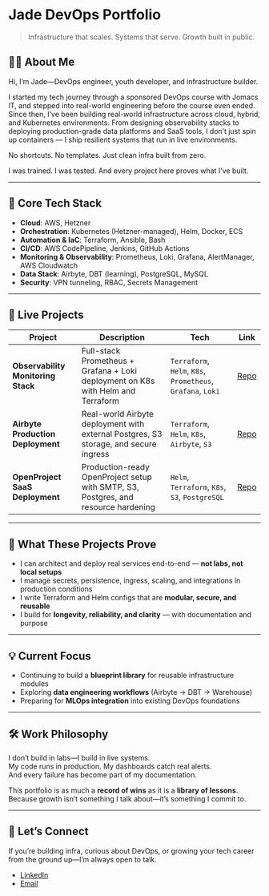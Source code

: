 # Jade DevOps Portfolio

> Infrastructure that scales. Systems that serve. Growth built in public.

## 👋🏾 About Me

Hi, I’m Jade—DevOps engineer, youth developer, and infrastructure builder.

I started my tech journey through a sponsored DevOps course with Jomacs IT, and stepped into real-world engineering before the course even ended. Since then, I’ve been building real-world infrastructure across cloud, hybrid, and Kubernetes environments. From designing observability stacks to deploying production-grade data platforms and SaaS tools, I don’t just spin up containers — I ship resilient systems that run in live environments.

No shortcuts. No templates. Just clean infra built from zero.

I was trained. I was tested. And every project here proves what I’ve built.

---

## 🔧 Core Tech Stack

- **Cloud**: AWS, Hetzner
- **Orchestration**: Kubernetes (Hetzner-managed), Helm, Docker, ECS
- **Automation & IaC**: Terraform, Ansible, Bash
- **CI/CD**: AWS CodePipeline, Jenkins, GitHub Actions
- **Monitoring & Observability**: Prometheus, Loki, Grafana, AlertManager, AWS Cloudwatch
- **Data Stack**: Airbyte, DBT (learning), PostgreSQL, MySQL
- **Security**: VPN tunneling, RBAC, Secrets Management

---

## 🚀 Live Projects

| Project                            | Description                                                                          | Tech                                                        | Link                                                                |
| ---------------------------------- | ------------------------------------------------------------------------------------ | ----------------------------------------------------------- | ------------------------------------------------------------------- |
| **Observability Monitoring Stack** | Full-stack Prometheus + Grafana + Loki deployment on K8s with Helm and Terraform     | `Terraform`, `Helm`, `K8s`, `Prometheus`, `Grafana`, `Loki` | [Repo](https://github.com/Jadebat79/observability-monitoring-stack) |
| **Airbyte Production Deployment**  | Real-world Airbyte deployment with external Postgres, S3 storage, and secure ingress | `Terraform`, `Helm`, `K8s`, `Airbyte`, `S3`                 | [Repo](https://github.com/Jadebat79/airbyte-prod-deployment)        |
| **OpenProject SaaS Deployment**    | Production-ready OpenProject setup with SMTP, S3, Postgres, and resource hardening   | `Helm`, `Terraform`, `K8s`, `S3`, `PostgreSQL`              | [Repo](https://github.com/Jadebat79/openproject-deployments)        |

---

## 🧠 What These Projects Prove

- I can architect and deploy real services end-to-end — **not labs, not local setups**
- I manage secrets, persistence, ingress, scaling, and integrations in production conditions
- I write Terraform and Helm configs that are **modular, secure, and reusable**
- I build for **longevity, reliability, and clarity** — with documentation and purpose

---

## 💡 Current Focus

- Continuing to build a **blueprint library** for reusable infrastructure modules
- Exploring **data engineering workflows** (Airbyte → DBT → Warehouse)
- Preparing for **MLOps integration** into existing DevOps foundations

---

## 🛠️ Work Philosophy

I don’t build in labs—I build in live systems.  
My code runs in production. My dashboards catch real alerts.  
And every failure has become part of my documentation.

This portfolio is as much a **record of wins** as it is a **library of lessons**.  
Because growth isn’t something I talk about—it’s something I commit to.

---

## 🤝 Let’s Connect

If you’re building infra, curious about DevOps, or growing your tech career from the ground up—I’m always open to talk.

- [LinkedIn](https://linkedin.com/in/juliet-adjei-559048b3)
- [Email](mailto:jaynaj79@gmail.com)
